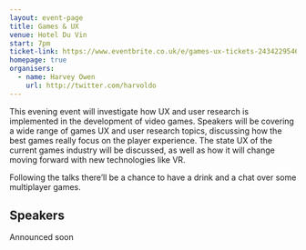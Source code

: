 ```yaml
---
layout: event-page  
title: Games & UX
venue: Hotel Du Vin
start: 7pm
ticket-link: https://www.eventbrite.co.uk/e/games-ux-tickets-24342295461
homepage: true
organisers:
  - name: Harvey Owen
    url: http://twitter.com/harvoldo
---
```


This evening event will investigate how UX and user research is implemented in the development of video games. Speakers will be covering a wide range of games UX and user research topics, discussing how the best games really focus on the player experience. The state UX of the current games industry will be discussed, as well as how it will change moving forward with new technologies like VR.

Following the talks there’ll be a chance to have a drink and a chat over some multiplayer games.

## Speakers
Announced soon
